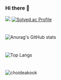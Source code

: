 ### Hi there 👋

<!--
**dhalsdl12/dhalsdl12** is a ✨ _special_ ✨ repository because its `README.md` (this file) appears on your GitHub profile.

Here are some ideas to get you started:

- 🔭 I’m currently working on ...
- 🌱 I’m currently learning ...
- 👯 I’m looking to collaborate on ...
- 🤔 I’m looking for help with ...
- 💬 Ask me about ...
- 📫 How to reach me: ...
- 😄 Pronouns: ...
- ⚡ Fun fact: ...
-->
<a href="https://opgc.me/#/users/dhalsdl12" target="_blank"><img src="https://api.opgc.me/githubs/users/dhalsdl12/tag/?theme=basic" /></a>
[![Solved.ac Profile](http://mazassumnida.wtf/api/v2/generate_badge?boj=dhalsdl12)](https://solved.ac/dhalsdl12/)
#
![Anurag's GitHub stats](https://github-readme-stats.vercel.app/api?username=dhalsdl12&show_icons=true&layout=compact&theme=tokyonight)
#
![Top Langs](https://github-readme-stats.vercel.app/api/top-langs/?username=dhalsdl12&layout=compact&theme=tokyonight)
#
<p><img align="center" src="https://github-readme-streak-stats.herokuapp.com/?user=choideakook&" alt="choideakook" /></p>
